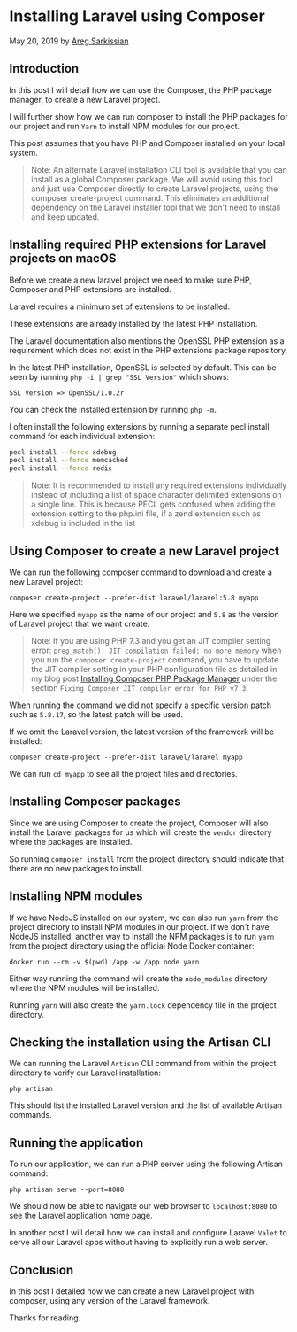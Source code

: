 # Installing Laravel using Composer

May 20, 2019 by [Areg Sarkissian](https://aregsar.com/about)

## Introduction

In this post I will detail how we can use the Composer, the PHP package manager, to create a new Laravel project.

I will further show how we can run composer to install the PHP packages for our project and run `Yarn` to install NPM modules for our project.

This post assumes that you have PHP and Composer installed on your local system.

> Note: An alternate Laravel installation CLI tool is available that you can install as a global Composer package. We will avoid using this tool and just use Composer directly to create Laravel projects, using the composer create-project command. This eliminates an additional dependency on the Laravel installer tool that we don't need to install and keep updated.

## Installing required PHP extensions for Laravel projects on macOS

Before we create a new laravel project we need to make sure PHP, Composer and PHP extensions are installed.

Laravel requires a minimum set of extensions to be installed.

These extensions are already installed by the latest PHP installation.

The Laravel documentation also mentions the OpenSSL PHP extension as a requirement which does not exist in the PHP extensions package repository.

In the latest PHP installation, OpenSSL is selected by default. This can be seen by running `php -i | grep "SSL Version"` which shows:

`SSL Version => OpenSSL/1.0.2r`

You can check the installed extension by running `php -m`.

I often install the following extensions by running a separate pecl install command for each individual extension:

```bash
pecl install --force xdebug
pecl install --force memcached
pecl install --force redis
```

> Note: It is recommended to install any required extensions individually instead of including a list of space character delimited extensions on a single line. This is because PECL gets confused when adding the extension setting to the php.ini file, if a zend extension such as xdebug is included in the list

## Using Composer to create a new Laravel project

We can run the following composer command to download and create a new Laravel project:

`composer create-project --prefer-dist laravel/laravel:5.8 myapp`

Here we specified `myapp` as the name of our project and `5.8` as the version of Laravel project that we want create.

> Note: If you are using PHP 7.3 and you get an JIT compiler setting error:
`preg_match(): JIT compilation failed: no more memory`
when you run the `composer create-project` command, you have to update the JIT compiler setting in your PHP configuration file as detailed in my blog post [Installing Composer PHP Package Manager](https://aregsar.com/blog/2019/installing-composer-php-package-manager) under the section `Fixing Composer JIT compiler error for PHP v7.3`.

When running the command we did not specify a specific version patch such as `5.8.17`, so the latest patch will be used.

If we omit the Laravel version, the latest version of the framework will be installed:

`composer create-project --prefer-dist laravel/laravel myapp`

We can run `cd myapp` to see all the project files and directories.



## Installing Composer packages

Since we are using Composer to create the project, Composer will also install the Laravel packages for us which will create the `vendor` directory where the packages are installed.

So running `composer install` from the project directory should indicate that there are no new packages to install.

## Installing NPM modules

If we have NodeJS installed on our system, we can also run `yarn` from the project directory to install NPM modules in our project. If we don't have NodeJS installed, another way to install the NPM packages is to run `yarn` from the project directory using the official Node Docker container:

`docker run --rm -v $(pwd):/app -w /app node yarn`

Either way running the command will create the `node_modules` directory where the NPM modules will be installed.

Running `yarn` will also create the `yarn.lock` dependency file in the project directory.

## Checking the installation using the Artisan CLI

We can running the Laravel `Artisan` CLI command from within the project directory to verify our Laravel installation:

`php artisan`

This should list the installed Laravel version and the list of available Artisan commands.

## Running the application

To run our application, we can run a PHP server using the following Artisan command:

`php artisan serve --port=8080`

We should now be able to navigate our web browser to `localhost:8080` to see the Laravel application home page.

In another post I will detail how we can install and configure Laravel `Valet` to serve all our Laravel apps without having to explicitly run a web server.

## Conclusion

In this post I detailed how we can create a new Laravel project with composer, using any version of the Laravel framework.

Thanks for reading.